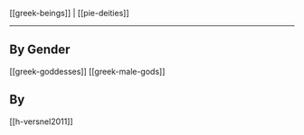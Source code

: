 [[greek-beings]] | [[pie-deities]]

---

## By Gender
[[greek-goddesses]]
[[greek-male-gods]]

## By 

[[h-versnel2011]]